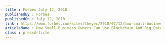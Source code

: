 ```yaml
---
title : Forbes July 12, 2018
publishedBy : Forbes
publishedOn : July 12, 2018
link : https://www.forbes.com/sites/theyec/2018/07/12/how-small-business-owners-can-use-blockchain-and-big-data-for-bigger-profits/#54fe6f811ccb
articleName : How Small-Business Owners Can Use Blockchain And Big Data For Bigger Profits
class : pressArticle
---
```

